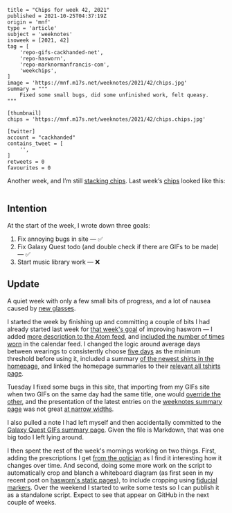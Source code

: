 ```
title = "Chips for week 42, 2021"
published = 2021-10-25T04:37:19Z
origin = 'mnf'
type = 'article'
subject = 'weeknotes'
isoweek = [2021, 42]
tag = [
    'repo-gifs-cackhanded-net',
    'repo-hasworn',
    'repo-marknormanfrancis-com',
    'weekchips',
]
image = 'https://mnf.m17s.net/weeknotes/2021/42/chips.jpg'
summary = """
    Fixed some small bugs, did some unfinished work, felt queasy.
"""

[thumbnail]
chips = 'https://mnf.m17s.net/weeknotes/2021/42/chips.chips.jpg'

[twitter]
account = "cackhanded"
contains_tweet = [
    '',
]
retweets = 0
favourites = 0
```

Another week, and I’m still [stacking chips][chips]. Last week’s
[chips][markers] looked like this:

[chips]: /2020/06/19/my-week-in-poker-chips
[markers]: /2020/08/22/my-weekchips-markers

<p class='image'><img src='https://mnf.m17s.net/weeknotes/2021/42/chips.jpg' alt=''></p>

## Intention

At the start of the week, I wrote down three goals:

1. Fix annoying bugs in site — ✅
1. Fix Galaxy Quest todo (and double check if there are GIFs to be made) — ✅
1. Start music library work — ❌


## Update

A quiet week with only a few small bits of progress, and a lot of nausea
caused by [new glasses][ng].

I started the week by finishing up and committing a couple of bits I had
already started last week for [that week's goal][lw] of improving hasworn —
I added [more description to the Atom feed][at], and
[included the number of times worn][ca] in the calendar feed. I changed the
logic around average days between wearings to consistently choose
[five days][fd] as the minimum threshold before using it, included a summary
[of the newest shirts in the homepage][hp], and linked the homepage
summaries to their [relevant all tshirts page][al].

Tuesday I fixed some bugs in this site, that importing from my GIFs site
when two GIFs on the same day had the same title, one would
[override the other][mg], and the presentation of the latest entries on the
[weeknotes summary page][ws] was not great [at narrow widths][nw].

I also pulled a note I had left myself and then accidentally committed
to the [Galaxy Quest GIFs summary page][gq]. Given the file is Markdown,
that was one big todo I left lying around.

I then spent the rest of the week's mornings working on two things. First,
adding the prescriptions I get [from the optician][op] as I find it
interesting how it changes over time. And second, doing some more work on the
script to automatically crop and blanch a whiteboard diagram (as first seen in
my recent post on [hasworn's static pages][sp]), to include cropping using
[fiducial markers][fd]. Over the weekend I started to write some tests so I can
publish it as a standalone script. Expect to see that appear on GitHub in the
next couple of weeks.


[ng]: https://twitter.com/cackhanded/status/1451115658364825602
[lw]: /weeknotes/chips-for-week-41-2021
[at]: https://github.com/norm/hasworn/commit/ecb237211e8c6cd8571715b229f03cf7ca1b7a64
[ca]: https://github.com/norm/hasworn/commit/860429a8d30818d15abd43a56defbc0143d53856
[fd]: https://github.com/norm/hasworn/commit/bea39293a0c8b6add6ce3d78328866b038709a4a
[hp]: https://github.com/norm/hasworn/commit/fe044a3f3a7d514c455aeb51f36a491bb77f57b3
[al]: https://github.com/norm/hasworn/commit/5a19a19680bce783f154a398ef9fe60d5746d8e7
[mg]: https://github.com/norm/marknormanfrancis.com/commit/997e76afa9dff7e8455686f73175ead476ba7397
[ws]: /weeknotes/
[nw]: https://github.com/norm/marknormanfrancis.com/commit/d6c1f110af448f9ff4ce5af57d4d1ea40778ddd2
[gq]: https://github.com/norm/gifs.cackhanded.net/commit/dc9546b01f8b2e5a97e648a4cb23db5c582c5ba2
[op]: https://github.com/norm/marknormanfrancis.com/commit/56b800e9eaf7b92a70f909d69e98a0e5bc26a4df
[sp]: /projects/hasworn/the-static-pages-of-hasworn
[fd]: https://en.wikipedia.org/wiki/Fiducial_marker
